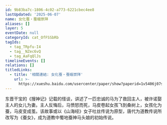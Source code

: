 ```yaml
---
id: 9b83ba7c-1806-4c02-a773-6221cbec4ee8
lastUpdated: '2025-06-07'
name: 女化蚕・蚕蛾崇拜
aliases: []
layer: 5
eventDate: null
categoryId: cat_OfFSSbRb
tagIds:
  - tag_TRpfu-I4
  - tag__NZec6vQ
  - tag_AaFqQlJs
timelineEvents: []
relations: []
titledLinks:
  - title: '相關連結: 女化蚕・蚕蛾崇拜'
    url: >-
      https://xueshu.baidu.com/usercenter/paper/show?paperid=1v5406j07s3q0eq0xp6w0xm0u6743602
---
```

东晋干宝的《搜神记》记载的怪谈，讲述了一匹忠诚的马为了救回主人，被许诺娶主人的女儿为妻。主人反悔后，马愤怒而死，马皮卷起女孩飞到桑树上，女孩化为蚕，马皮变成茧。该故事或以《山海经》女子吐丝传说为原型，唐代为道教传说所改写为《蚕女》，成为道教中蜀地蚕神马头娘的初始传说。
